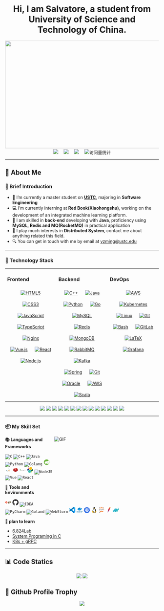 <div align="center">

# Hi, I am Salvatore, a student from University of Science and Technology of China.

<!-- knock code pictures 敲代码的图片 -->
<img src="https://github.com/abhisheknaiidu/abhisheknaiidu/blob/master/code.gif?raw=true" width="549" height="352">
<!-- profile logo 个人资料徽标 -->
<div align="center">
  <a href="SalvatoreYang.github.io/docs//"><img src="https://img.shields.io/badge/Website-博客-blue" /></a>&emsp;
  <a href="https://space.bilibili.com/25989625"><img src="https://img.shields.io/badge/Bilibili-B站-ff69b4" /></a>&emsp;
  <a href="https://www.zhihu.com/people/Salvatore/"><img src="https://img.shields.io/badge/Zhihu-知乎-blue" /></a>&emsp;
  <!-- visitor statistics logo 访问量统计徽标 -->
  <img src="https://komarev.com/ghpvc/?username=SalvatoreYang&label=Views&color=0e75b6&style=flat" alt="访问量统计" />
</div>

---

<div align="left">
  
## 🤺 About Me
  
### 🤡 Brief Introduction

- 🏫 I’m currently a master student on **<a href="https://www.pku.edu.cn/">USTC</a>**, majoring in **Software Engineering**
- 💻 I’m currently interning at **Red Book(Xiaohongshu)**, working on the development of an integrated machine learning platform.
- 🌱 I am skilled in **back-end** developing with **Java**, proficiency using **MySQL, Redis and MQ(RocketMQ)** in practical application
- 🧠 I play much interests in **Distributed System**, contact me about anything related this field.
- 🔍 You can get in touch with me by email at [yzming@ustc.edu](mailto:yzming@ustc.edu)

</div>

---



<div align="left">
  
### 💪 Technology Stack

</div>

<table>
  <tr>
    
  <td valign="top" width="33%">
    
  ### Frontend  
  <div align="center">  
    <a href="https://en.wikipedia.org/wiki/HTML5" target="_blank"><img style="margin: 10px" src="https://profilinator.rishav.dev/skills-assets/html5-original-wordmark.svg" alt="HTML5" height="50" /></a>  
    <a href="https://www.w3schools.com/css/" target="_blank"><img style="margin: 10px" src="https://profilinator.rishav.dev/skills-assets/css3-original-wordmark.svg" alt="CSS3" height="50" /></a>  
    <a href="https://www.javascript.com/" target="_blank"><img style="margin: 10px" src="https://profilinator.rishav.dev/skills-assets/javascript-original.svg" alt="JavaScript" height="50" /></a>  
    <a href="https://www.typescriptlang.org/" target="_blank"><img style="margin: 10px" src="https://profilinator.rishav.dev/skills-assets/typescript-original.svg" alt="TypeScript" height="50" /></a>  
    <a href="https://www.nginx.com/" target="_blank"><img style="margin: 10px" src="https://profilinator.rishav.dev/skills-assets/nginx-original.svg" alt="Nginx" height="50" /></a>  
    <a href="https://vuejs.org/" target="_blank"><img style="margin: 10px" src="https://profilinator.rishav.dev/skills-assets/vuejs-original-wordmark.svg" alt="Vue.js" height="50" /></a>  
    <a href="https://reactjs.org/" target="_blank"><img style="margin: 10px" src="https://profilinator.rishav.dev/skills-assets/react-original-wordmark.svg" alt="React" height="50" /></a>  
    <a href="https://nodejs.org/" target="_blank"><img style="margin: 10px" src="https://profilinator.rishav.dev/skills-assets/nodejs-original-wordmark.svg" alt="Node.js" height="50" /></a>  
  </div>
  
  </td>
  
  <td valign="top" width="33%">
    
  ### Backend  
  <div align="center">  
    <a href="https://www.cplusplus.com/" target="_blank"><img style="margin: 10px" src="https://profilinator.rishav.dev/skills-assets/cplusplus-original.svg" alt="C++" height="50" /></a>   
    <a href="https://www.java.com/" target="_blank"><img style="margin: 10px" src="https://profilinator.rishav.dev/skills-assets/java-original-wordmark.svg" alt="Java" height="50" /></a>  
    <a href="https://www.python.org/" target="_blank"><img style="margin: 10px" src="https://profilinator.rishav.dev/skills-assets/python-original.svg" alt="Python" height="50" /></a>  
    <a href="https://go.dev/" target="_blank"><img style="margin: 10px" src="https://profilinator.rishav.dev/skills-assets/go-original.svg" alt="Go" height="50" /></a>  
    <a href="https://www.mysql.com/" target="_blank"><img style="margin: 10px" src="https://profilinator.rishav.dev/skills-assets/mysql-original-wordmark.svg" alt="MySQL" height="50" /></a>  
    <a href="https://redis.io/" target="_blank"><img style="margin: 10px" src="https://profilinator.rishav.dev/skills-assets/redis-original-wordmark.svg" alt="Redis" height="50" /></a>  
    <a href="https://www.mongodb.com/" target="_blank"><img style="margin: 10px" src="https://profilinator.rishav.dev/skills-assets/mongodb-original-wordmark.svg" alt="MongoDB" height="50" /></a> 
    <a href="https://www.rabbitmq.com/" target="_blank"><img style="margin: 10px" src="https://profilinator.rishav.dev/skills-assets/rabbitmq-icon.svg" alt="RabbitMQ" height="50" /></a>  
    <a href="https://kafka.apache.org/" target="_blank"><img style="margin: 10px" src="https://profilinator.rishav.dev/skills-assets/apache_kafka-icon.svg" alt="Kafka" height="50" /></a>  
    <a href="https://docs.spring.io/spring-framework/docs/3.0.x/reference/expressions.html#:~:text=The%20Spring%20Expression%20Language%20(SpEL,and%20basic%20string%20templating%20functionality." target="_blank"><img style="margin: 10px" src="https://profilinator.rishav.dev/skills-assets/springio-icon.svg" alt="Spring" height="50" /></a>  
    <a href="https://github.com/" target="_blank"><img style="margin: 10px" src="https://profilinator.rishav.dev/skills-assets/git-scm-icon.svg" alt="Git" height="50" /></a>  
    <a href="https://www.oracle.com/in/index.html" target="_blank"><img style="margin: 10px" src="https://profilinator.rishav.dev/skills-assets/oracle-original.svg" alt="Oracle" height="50" /></a>  
    <a href="https://aws.amazon.com/" target="_blank"><img style="margin: 10px" src="https://profilinator.rishav.dev/skills-assets/amazonwebservices-original-wordmark.svg" alt="AWS" height="50" /></a>  
    <a href="https://www.scala-lang.org/" target="_blank"><img style="margin: 10px" src="https://profilinator.rishav.dev/skills-assets/scala-original-wordmark.svg" alt="Scala" height="50" /></a>  
  </div>
  
  </td>
  
  <td valign="top" width="33%">
    
  ### DevOps  
  <div align="center">  
    <a href="https://aws.amazon.com/" target="_blank"><img style="margin: 10px" src="https://profilinator.rishav.dev/skills-assets/amazonwebservices-original-wordmark.svg" alt="AWS" height="50" /></a>  
    <a href="https://kubernetes.io/" target="_blank"><img style="margin: 10px" src="https://profilinator.rishav.dev/skills-assets/kubernetes-icon.svg" alt="Kubernetes" height="50" /></a>  
    <a href="https://www.linux.org/" target="_blank"><img style="margin: 10px" src="https://profilinator.rishav.dev/skills-assets/linux-original.svg" alt="Linux" height="50" /></a>  
    <a href="https://github.com/" target="_blank"><img style="margin: 10px" src="https://profilinator.rishav.dev/skills-assets/git-scm-icon.svg" alt="Git" height="50" /></a>  
    <a href="https://www.gnu.org/software/bash/" target="_blank"><img style="margin: 10px" src="https://profilinator.rishav.dev/skills-assets/gnu_bash-icon.svg" alt="Bash" height="50" /></a>  
    <a href="https://about.gitlab.com/" target="_blank"><img style="margin: 10px" src="https://profilinator.rishav.dev/skills-assets/gitlab.svg" alt="GitLab" height="50" /></a>  
    <a href="https://www.latex-project.org/" target="_blank"><img style="margin: 10px" src="https://profilinator.rishav.dev/skills-assets/latex.png" alt="LaTeX" height="50" /></a>  
    <a href="https://grafana.com/" target="_blank"><img style="margin: 10px" src="https://profilinator.rishav.dev/skills-assets/grafana.png" alt="Grafana" height="50" /></a>  
  </div>

  </td>
  </tr>
</table>  

<span > 
  <img src="https://img.shields.io/badge/Spark-E25A1C?style=flat-square&logo=apachespark&logoColor=%23ffffff" />
  <img src="https://img.shields.io/badge/Flink-E6526F?style=flat-square&logo=apacheflink&logoColor=%23ffffff" />
  <img src="https://img.shields.io/badge/MySQL-4479A1?style=flat-square&logo=mysql&logoColor=%23ffffff" />
  <img src="https://img.shields.io/badge/Redis-DC382D?style=flat-square&logo=redis&logoColor=%23ffffff" />
  <img src="https://img.shields.io/badge/RocketMQ-1878c2?style=flat-square&logo=apacherocketmq&logoColor=%23ffffff" />
  <img src="https://img.shields.io/badge/MongoDB-47A248?style=flat-square&logo=mongodb&logoColor=%23ffffff" />
  <img src="https://img.shields.io/badge/Spring-brightgreen?style=flat-square&logo=spring&logoColor=%23e4f7e2" />
  <img src="https://img.shields.io/badge/Python-3776AB?style=flat-square&logo=python&logoColor=%23ffffff" />
  <img src="https://img.shields.io/badge/Go-00ADD8?style=flat-square&logo=go&logoColor=%23ffffff" />
  <img src="https://img.shields.io/badge/Vue.js-4FC08D?style=flat-square&logo=vuedotjs&logoColor=%23ffffff" />
  <img src="https://img.shields.io/badge/React-61DAFB?style=flat-square&logo=react&logoColor=%23ffffff" />
  <img src="https://img.shields.io/badge/Ocaml-EC6813?style=flat-square&logo=ocaml&logoColor=%23ffffff" />
  <img src="https://img.shields.io/badge/Node.js-339933?style=flat-square&logo=nodedotjs&logoColor=%23ffffff" />
  <img src="https://img.shields.io/badge/RlSC--V-283272?style=flat-square&logo=riscv&logoColor=%23ffffff" />
</span>
    

---

<div align="left">

### 📦 My Skill Set
<img align="right" alt="GIF" src="https://github.com/SalvatoreYang/docs/blob/gh-pages/assets/img/hacker_a.gif?raw=true" width="343" height="220" title="Do what you like, and do it best!">

**📚 Languages and Frameworks**

<code><img height="20" src="https://img.icons8.com/color/48/000000/c-programming.png" alt="C" title="C"></code>
<code><img height="20" src="https://img.icons8.com/color/35/000000/c-plus-plus-logo.png" alt="C++" title="C++"></code>
<code><img height="20" src="https://img.icons8.com/color/48/000000/java-coffee-cup-logo--v1.png" alt="Java" title="Java"></code>
<code><img height="20" src="https://img.icons8.com/color/48/000000/python.png" alt="Python" title="Python"></code>
<code><img height="20" src="https://img.icons8.com/color/48/000000/golang.png" alt="Golang" title="Golang"></code>
<code><img height="20" src="https://raw.githubusercontent.com/github/explore/80688e429a7d4ef2fca1e82350fe8e3517d3494d/topics/spring-boot/spring-boot.png" alt="Spring-boot" title="Spring-boot"></code>
<code><img height="20" src="https://raw.githubusercontent.com/github/explore/80688e429a7d4ef2fca1e82350fe8e3517d3494d/topics/mysql/mysql.png" alt="MySQL" title="MySQL"></code>
<code><img height="20" src="https://raw.githubusercontent.com/github/explore/80688e429a7d4ef2fca1e82350fe8e3517d3494d/topics/redis/redis.png" alt="Redis" title="Redis"></code>
<code><img height="20" src="https://raw.githubusercontent.com/github/explore/80688e429a7d4ef2fca1e82350fe8e3517d3494d/topics/mongodb/mongodb.png" alt="MongoDB" title="MongoDB"></code>
<code><img height="20" src="https://raw.githubusercontent.com/github/explore/main/topics/elasticsearch/elasticsearch.png" alt="ElasticSearch" title="ElasticSearch"></code>
<code><img height="20" src="https://img.icons8.com/color/48/000000/nodejs.png" alt="NodeJS" title="NodeJS"></code>
<code><img height="20" src="https://img.icons8.com/color/48/000000/vue-js.png" alt="Vue" title="Vue"></code>
<code><img height="20" src="https://img.icons8.com/plasticine/48/000000/react.png" alt="React" title="React"></code>

**🧰 Tools and Environments**

<code><img height="20" src="https://raw.githubusercontent.com/github/explore/80688e429a7d4ef2fca1e82350fe8e3517d3494d/topics/git/git.png" alt="Git" title="Git"></code>
<code><img height="20" src="https://raw.githubusercontent.com/github/explore/78df643247d429f6cc873026c0622819ad797942/topics/github/github.png" alt="Github" title="Github"></code>
<code><img height="20" src="https://resources.jetbrains.com/storage/products/intellij-idea/img/meta/intellij-idea_logo_300x300.png" alt="IDEA" title="IDEA"></code>
<code><img height="20" src="https://resources.jetbrains.com/storage/products/pycharm/img/meta/pycharm_logo_300x300.png" alt="PyCharm" title="PyCharm"></code>
<code><img height="20" src="https://resources.jetbrains.com/storage/products/goland/img/meta/goland_logo_300x300.png" title="Goland" alt="Goland"></code>
<code><img height="20" src="https://resources.jetbrains.com/storage/products/webstorm/img/meta/webstorm_logo_300x300.png" alt="WebStorm" title="WebStorm"></code>
<code><img height="20" src="https://raw.githubusercontent.com/github/explore/80688e429a7d4ef2fca1e82350fe8e3517d3494d/topics/visual-studio-code/visual-studio-code.png" alt="VSCode" title="VSCode"></code>
<code><img height="20" src="https://raw.githubusercontent.com/github/explore/80688e429a7d4ef2fca1e82350fe8e3517d3494d/topics/docker/docker.png" alt="Docker" title="Docker"></code>
<code><img height="20" src="https://raw.githubusercontent.com/github/explore/80688e429a7d4ef2fca1e82350fe8e3517d3494d/topics/kubernetes/kubernetes.png" alt="Docker" title="Docker"></code>
<code><img height="20" src="https://raw.githubusercontent.com/github/explore/80688e429a7d4ef2fca1e82350fe8e3517d3494d/topics/linux/linux.png" alt="Linux" title="Linux"></code>
<code><img height="20" src="https://raw.githubusercontent.com/github/explore/80688e429a7d4ef2fca1e82350fe8e3517d3494d/topics/jupyter-notebook/jupyter-notebook.png" alt="Jupyter" title="Jupyter"></code>
<code><img height="20" src="https://raw.githubusercontent.com/github/explore/80688e429a7d4ef2fca1e82350fe8e3517d3494d/topics/maven/maven.png" alt="Maven" title="Maven"></code>
<code><img height="20" src="https://raw.githubusercontent.com/github/explore/59009b1589a883459c0ae19044e3e7e3ec0c4e0a/topics/gradle/gradle.png" alt="Gradle" title="Gradle"></code>


**🍔 plan to learn**

 - <a href="https://pdos.csail.mit.edu/6.824/schedule.html" target="_blank">6.824Lab</a> 
 - <a href="https://pdos.csail.mit.edu/6.824/schedule.html" target="_blank">System Programing in C</a> 
 - <a href="https://pdos.csail.mit.edu/6.824/schedule.html" target="_blank">K8s + gRPC</a> 

</div>

---




<div align="left"> 

  ## 📊 Code Statics 
</div>
<img align="" height="145px" src="https://github-readme-stats.vercel.app/api?username=SalvatoreYang&hide_title=true&hide_border=true&show_icons=true&theme=gruvbox" />
<img align="" height="145px" src="https://github-readme-stats.vercel.app/api/top-langs/?username=SalvatoreYang&hide_title=true&hide_border=true&layout=compact&langs_count=6&theme=gruvbox" />


<div align="left"> 

  ## 🎉 Github Profile Trophy
</div>
<img src="https://github-profile-trophy.vercel.app/?username=SalvatoreYang&theme=gruvbox&row=1&column=7&no-frame=true&no-bg=true" /><br>




<!--
**EinheitYzm/EinheitYzm** is a ✨ _special_ ✨ repository because its `README.md` (this file) appears on your GitHub profile.

Here are some ideas to get you started:

- 🔭 I’m currently working on ...
- 🌱 I’m currently learning ...
- 👯 I’m looking to collaborate on ...
- 🤔 I’m looking for help with ...
- 💬 Ask me about ...
- 📫 How to reach me: ...
- 😄 Pronouns: ...
- ⚡ Fun fact: ...
-->
